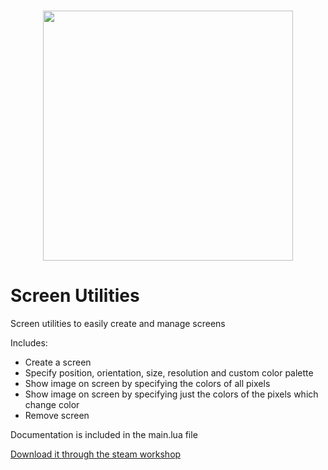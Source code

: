 <h1 align="center">
    <img src="https://github.com/ALVAROPING1/Trailmaker-mods/blob/master/ScreenUtilities/preview.png" width="400" height="400" />
</h1>

# Screen Utilities  

Screen utilities to easily create and manage screens  

Includes:  

- Create a screen  
- Specify position, orientation, size, resolution and custom color palette  
- Show image on screen by specifying the colors of all pixels  
- Show image on screen by specifying just the colors of the pixels which change color  
- Remove screen  

Documentation is included in the main.lua file  

[Download it through the steam workshop](https://steamcommunity.com/sharedfiles/filedetails/?id=2511989739)
